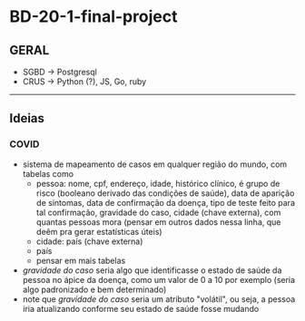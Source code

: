 # BD-20-1-final-project

## GERAL
- SGBD -> Postgresql
- CRUS -> Python (?), JS, Go, ruby

-----
## Ideias

### COVID
- sistema de mapeamento de casos em qualquer região do mundo, com tabelas como
  - pessoa: nome, cpf, endereço, idade, histórico clínico, é grupo de risco (booleano derivado das condições de saúde), data de aparição de sintomas, data de confirmação da doença, tipo de teste feito para tal confirmação, gravidade do caso, cidade (chave externa), com quantas pessoas mora (pensar em outros dados nessa linha, que deêm pra gerar estatísticas úteis)
  - cidade: país (chave externa)
  - país
  - pensar em mais tabelas
- _gravidade do caso_ seria algo que identificasse o estado de saúde da pessoa no ápice da doença, como um valor de 0 a 10 por exemplo (seria algo padronizado e bem determinado)
- note que _gravidade do caso_ seria um atributo "volátil", ou seja, a pessoa iria atualizando conforme seu estado de saúde fosse mudando
